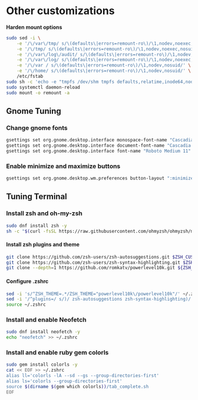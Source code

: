 # Оther customizations

**Harden mount options**
```bash
sudo sed -i \
    -e '/\/var\/tmp/ s/\(defaults\|errors=remount-ro\)/\1,nodev,noexec,nosuid/' \
    -e '/\/tmp/ s/\(defaults\|errors=remount-ro\)/\1,nodev,noexec,nosuid/' \
    -e '/\/var\/log\/audit/ s/\(defaults\|errors=remount-ro\)/\1,nodev,noexec,nosuid/' \
    -e '/\/var\/log/ s/\(defaults\|errors=remount-ro\)/\1,nodev,noexec,nosuid/' \
    -e '/\/var / s/\(defaults\|errors=remount-ro\)/\1,nodev,nosuid/' \
    -e '/\/home/ s/\(defaults\|errors=remount-ro\)/\1,nodev,nosuid/' \
    /etc/fstab
sudo sh -c 'echo -e "tmpfs /dev/shm tmpfs defaults,relatime,inode64,nodev,noexec,nosuid 0 0" >> /etc/fstab'
sudo systemctl daemon-reload
sudo mount -o remount -a
```

## Gnome Tuning
### Change gnome fonts

```bash
gsettings set org.gnome.desktop.interface monospace-font-name "Cascadia Mono Bold 11"
gsettings set org.gnome.desktop.interface document-font-name "Cascadia Code Bold 11"
gsettings set org.gnome.desktop.interface font-name "Roboto Medium 11"
```

### Enable minimize and maximize buttons 
```bash
gsettings set org.gnome.desktop.wm.preferences button-layout ":minimize,maximize,close"
```

## Tuning Terminal

### Install zsh and oh-my-zsh

```bash
sudo dnf install zsh -y 
sh -c "$(curl -fsSL https://raw.githubusercontent.com/ohmyzsh/ohmyzsh/master/tools/install.sh)"
```
#### Install zsh plugins and theme

```bash
git clone https://github.com/zsh-users/zsh-autosuggestions.git $ZSH_CUSTOM/plugins/zsh-autosuggestions 
git clone https://github.com/zsh-users/zsh-syntax-highlighting.git $ZSH_CUSTOM/plugins/zsh-syntax-highlighting
git clone --depth=1 https://github.com/romkatv/powerlevel10k.git ${ZSH_CUSTOM:-$HOME/.oh-my-zsh/custom}/themes/powerlevel10k
```
#### Configure .zshrc

```bash
sed -i 's/^ZSH_THEME=.*/ZSH_THEME="powerlevel10k\/powerlevel10k"/' ~/.zshrc
sed -i '/^plugins=/ s/)/ zsh-autosuggestions zsh-syntax-highlighting)/' ~/.zshrc
source ~/.zshrc
```
### Install and enable Neofetch

```bash
sudo dnf install neofetch -y
echo "neofetch" >> ~/.zshrc
```

### Install and enable ruby gem colorls

```bash
sudo gem install colorls -y
cat << EOF >> ~/.zshrc
alias ll='colorls -lA --sd --gs --group-directories-first'
alias ls='colorls --group-directories-first'
source $(dirname $(gem which colorls))/tab_complete.sh
EOF
```

